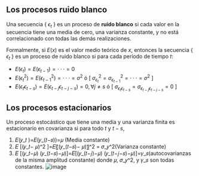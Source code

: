 ## Los procesos ruido blanco
Una secuencia { $\epsilon_t$ } es un proceso de **ruido blanco** si cada valor en la secuencia tiene una media de cero, una varianza constante, y no está correlacionado con todas las demás realizaciones. 

Formalmente, si $E(x)$ es el valor medio teórico de $x$, entonces la secuencia { $\epsilon_t$ } es un proceso de ruido blanco si para cada período de tiempo $t$:
* $E(\epsilon_t)=E(\epsilon_{t-1})= · · · =0$
* $E(\epsilon_{t}^2)=E(\epsilon_{t-1}^2)= · · · =\sigma^2$ ó [ $\sigma_{\epsilon_{t}}^2=\sigma_{\epsilon_{t-1}}^2= · · · =\sigma^2$ ]
* $E(\epsilon_{t}\epsilon_{t-s})=E(\epsilon_{t-j}\epsilon_{t-j-s})=0,  \forall j\neq s$ ó [ $\sigma_{\epsilon_{t}\epsilon_{t-s}}=\sigma_{\epsilon_{t-j}\epsilon_{t-j-s}}=0$ ]

## Los procesos estacionarios
Un proceso estocástico que tiene una media y una varianza finita es estacionario en covarianza si para todo $t$ y $t-s$,
1) 𝐸(𝑦_𝑡 )=𝐸(𝑦_(𝑡−𝑠))=𝜇 (Media constante)
2) 𝐸 [(𝑦_𝑡− 𝜇)^2 ]=𝐸〖(𝑦_(𝑡−𝑠)− 𝜇)〗^2  = 𝜎_𝑦^2(Varianza constante)
3) 𝐸 [(𝑦_𝑡−𝜇) (𝑦_(𝑡−𝑠)−𝜇)]=𝐸[(𝑦_(𝑡−𝑗)−𝜇) (𝑦_(𝑡−𝑗−𝑠)−𝜇)]=𝛾_𝑠(autocovarianzas de la misma amplitud constante) donde 𝜇, 𝜎_𝑦^2, y 𝛾_𝑠 son todas constantes.
![image](https://github.com/alvaroperdomo/World-Econometrics/assets/127871747/9e7de65f-925c-4d51-abfd-0df692fe95ec)

